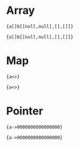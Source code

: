 # Array
```I
{a[]b[[null,null],[],[]]}
```

```O
{a[]b[[null,null],[],[]]}
```

# Map
```I
{a<>}
```

```O
{a<>}
```

# Pointer
```I
{a->0000000000000000}
```

```O
{a->0000000000000000}
```